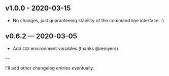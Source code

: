 ## v1.0.0 - 2020-03-15

- No changes, just guaranteeing stability of the command line interface. :)

## v0.6.2 — 2020-03-05

- Add `CXX` environment variables (thanks @remyers)


--

I'll add other changelog entries eventually.
